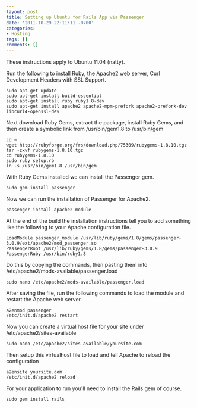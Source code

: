 ```yaml
---
layout: post
title: Setting up Ubuntu for Rails App via Passenger
date: '2011-10-29 22:11:11 -0700'
categories:
- Hosting
tags: []
comments: []
---
```

These instructions apply to Ubuntu 11.04 (natty).

Run the following to install Ruby, the Apache2 web server, Curl Development Headers with SSL Support.

``` shell
sudo apt-get update
sudo apt-get install build-essential
sudo apt-get install ruby ruby1.8-dev
sudo apt-get install apache2 apache2-mpm-prefork apache2-prefork-dev libcurl4-openssl-dev
```

Next download Ruby Gems, extract the package, install Ruby Gems, and then create a symbolic link from /usr/bin/gem1.8 to /usr/bin/gem

``` shell
cd ~
wget http://rubyforge.org/frs/download.php/75309/rubygems-1.8.10.tgz
tar -zxvf rubygems-1.8.10.tgz
cd rubygems-1.8.10
sudo ruby setup.rb
ln -s /usr/bin/gem1.8 /usr/bin/gem
```

With Ruby Gems installed we can install the Passenger gem.

``` shell
sudo gem install passenger
```

Now we can run the installation of Passenger for Apache2.

``` shell
passenger-install-apache2-module
```

At the end of the build the installation instructions tell you to add something like the following to your Apache configuration file.

``` shell
LoadModule passenger_module /usr/lib/ruby/gems/1.8/gems/passenger-3.0.9/ext/apache2/mod_passenger.so
PassengerRoot /usr/lib/ruby/gems/1.8/gems/passenger-3.0.9
PassengerRuby /usr/bin/ruby1.8
```

Do this by copying the commands, then pasting them into /etc/apache2/mods-available/passenger.load

``` shell
sudo nano /etc/apache2/mods-available/passenger.load
```

After saving the file, run the following commands to load the module and restart the Apache web server.

``` shell
a2enmod passenger
/etc/init.d/apache2 restart
```

Now you can create a virtual host file for your site under /etc/apache2/sites-available

``` shell
sudo nano /etc/apache2/sites-available/yoursite.com
```

Then setup this virtualhost file to load and tell Apache to reload the configuration

``` shell
a2ensite yoursite.com
/etc/init.d/apache2 reload
```

For your application to run you'll need to install the Rails gem of course.

``` shell
sudo gem install rails
```
